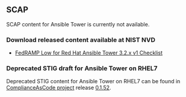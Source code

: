 ## SCAP

SCAP content for Ansible Tower is currently not available.

### Download released content available at NIST NVD
 * [FedRAMP Low for Red Hat Ansible Tower 3.2.x v1 Checklist](https://nvd.nist.gov/ncp/checklist/863)

### Deprecated STIG draft for Ansible Tower on RHEL7
Deprecated STIG content for Ansible Tower on RHEL7 can be found in
[ComplianceAsCode project](https://github.com/ComplianceAsCode/content)
release [0.1.52](https://github.com/ComplianceAsCode/content/releases/tag/v0.1.52).
